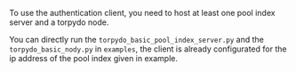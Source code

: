 To use the authentication client, you need to host at least one pool index
server and a torpydo node.

You can directly run the `torpydo_basic_pool_index_server.py` and the `torpydo_basic_nody.py`
in `examples`, the client is already configurated for the ip address of the pool index
given in example.